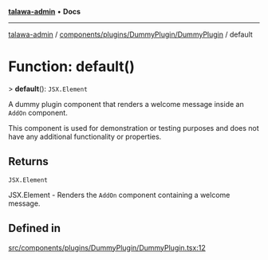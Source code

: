 [**talawa-admin**](../../../../../README.md) • **Docs**

***

[talawa-admin](../../../../../modules.md) / [components/plugins/DummyPlugin/DummyPlugin](../README.md) / default

# Function: default()

\> **default**(): `JSX.Element`

A dummy plugin component that renders a welcome message inside an `AddOn` component.

This component is used for demonstration or testing purposes and does not have any
additional functionality or properties.

## Returns

`JSX.Element`

JSX.Element - Renders the `AddOn` component containing a welcome message.

## Defined in

[src/components/plugins/DummyPlugin/DummyPlugin.tsx:12](https://github.com/PalisadoesFoundation/talawa-admin/blob/84f5af8b3720f5b290ac28bcfd7071c13e1f93aa/src/components/plugins/DummyPlugin/DummyPlugin.tsx#L12)
